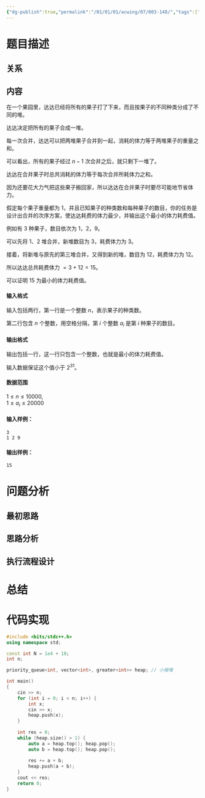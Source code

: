 ```yaml
---
{"dg-publish":true,"permalink":"/01/01/01/acwing/07/003-148/","tags":["blog","Huffman-tree"]}
---
```



# 题目描述
## 关系

## 内容
在一个果园里，达达已经将所有的果子打了下来，而且按果子的不同种类分成了不同的堆。

达达决定把所有的果子合成一堆。

每一次合并，达达可以把两堆果子合并到一起，消耗的体力等于两堆果子的重量之和。

可以看出，所有的果子经过 $n-1$ 次合并之后，就只剩下一堆了。

达达在合并果子时总共消耗的体力等于每次合并所耗体力之和。

因为还要花大力气把这些果子搬回家，所以达达在合并果子时要尽可能地节省体力。

假定每个果子重量都为 $1$，并且已知果子的种类数和每种果子的数目，你的任务是设计出合并的次序方案，使达达耗费的体力最少，并输出这个最小的体力耗费值。

例如有 $3$ 种果子，数目依次为 $1，2，9$。

可以先将 $1、2$ 堆合并，新堆数目为 $3$，耗费体力为 $3$。

接着，将新堆与原先的第三堆合并，又得到新的堆，数目为 $12$，耗费体力为 $12$。

所以达达总共耗费体力 $=3+12=15$。

可以证明 $15$ 为最小的体力耗费值。

#### 输入格式

输入包括两行，第一行是一个整数 $n$，表示果子的种类数。

第二行包含 $n$ 个整数，用空格分隔，第 $i$ 个整数 $a_i$ 是第 $i$ 种果子的数目。

#### 输出格式

输出包括一行，这一行只包含一个整数，也就是最小的体力耗费值。

输入数据保证这个值小于 $2^{31}$。

#### 数据范围

$1 \le n \le 10000$,  
$1 \le a_i \le 20000$

#### 输入样例：

```
3 
1 2 9 
```

#### 输出样例：

```
15
```
# 问题分析
## 最初思路

## 思路分析

## 执行流程设计

# 总结

# 代码实现
```c++
#include <bits/stdc++.h>
using namespace std;

const int N = 1e4 + 10;
int n;

priority_queue<int, vector<int>, greater<int>> heap; // 小根堆

int main()
{
    cin >> n;
    for (int i = 0; i < n; i++) {
        int x;
        cin >> x;
        heap.push(x);
    }
    
    int res = 0;
    while (heap.size() > 1) {
        auto a = heap.top(); heap.pop();
        auto b = heap.top(); heap.pop();
        
        res += a + b;
        heap.push(a + b);
    }
    cout << res;
    return 0;
}
```